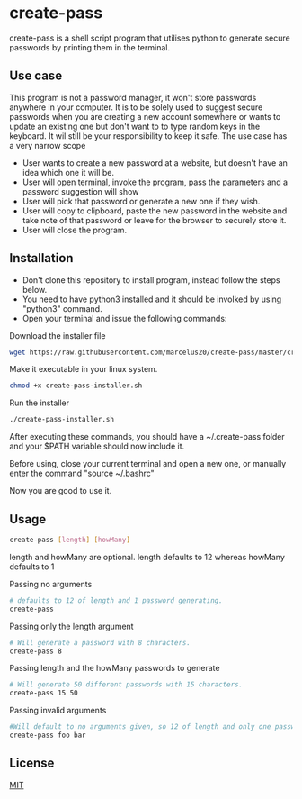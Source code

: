 # create-pass

create-pass is a shell script program that utilises python to generate secure passwords by printing them in the terminal. 

## Use case

This program is not a password manager, it won't store passwords anywhere in your computer. It is to be solely used to suggest secure passwords when you are creating a new account somewhere or wants to update an existing one but don't want to to type random keys in the keyboard. It wil still be your responsibility to keep it safe. The use case has a very narrow scope
 - User wants to create a new password at a website, but doesn't have an idea which one it will be. 
 - User will open terminal, invoke the program, pass the parameters and a password suggestion will show
 - User will pick that password or generate a new one if they wish.
 - User will copy to clipboard, paste the new password in the website and take note of that password or leave for the browser to securely store it. 
 - User will close the program. 


## Installation

 - Don't clone this repository to install program, instead follow the steps below. 
 - You need to have python3 installed and it should be involked by using "python3" command. 
 - Open your terminal and issue the following commands:

Download the installer file
```bash
wget https://raw.githubusercontent.com/marcelus20/create-pass/master/create-pass-installer.sh
```

Make it executable in your linux system. 
```bash
chmod +x create-pass-installer.sh
```
Run the installer
```bash
./create-pass-installer.sh
```

After executing these commands, you should have a ~/.create-pass folder and your $PATH variable should now include it.

Before using, close your current terminal and open a new one, or manually enter the command "source ~/.bashrc"

Now you are good to use it. 

## Usage
```bash
create-pass [length] [howMany]
```

length and howMany are optional.
length defaults to 12 whereas howMany defaults to 1

Passing no arguments   
```bash
# defaults to 12 of length and 1 password generating. 
create-pass
```
Passing only the length argument
```bash
# Will generate a password with 8 characters.
create-pass 8 
```
Passing length and the howMany passwords to generate
```bash
# Will generate 50 different passwords with 15 characters.
create-pass 15 50 
```

Passing invalid arguments
```bash
#Will default to no arguments given, so 12 of length and only one password will be generated.
create-pass foo bar 
```


## License
[MIT](https://choosealicense.com/licenses/mit/)
